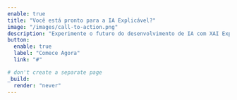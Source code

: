 ```yaml
---
enable: true
title: "Você está pronto para a IA Explicável?"
image: "/images/call-to-action.png"
description: "Experimente o futuro do desenvolvimento de IA com XAI Explicado. Construa modelos de IA compreensíveis com facilidade e flexibilidade."
button:
  enable: true
  label: "Comece Agora"
  link: "#"

# don't create a separate page
_build:
  render: "never"
---
```

